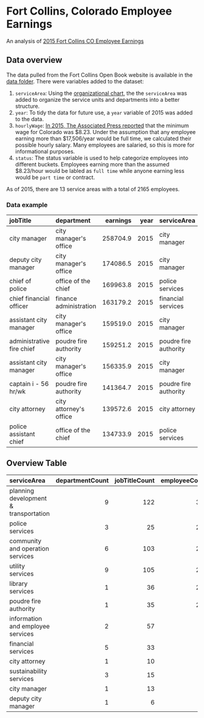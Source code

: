 Fort Collins, Colorado Employee Earnings
================

An analysis of [2015 Fort Collins CO Employee Earnings](http://www.fcgov.com/openbook/?action=browse-salaries)

Data overview
-------------

The data pulled from the Fort Collins Open Book website is available in the [data folder](data/raw). There were variables added to the dataset:

1.  `serviceArea`: Using the [organizational chart](assets/fortCollinsOrganization.pdf), the the `serviceArea` was added to organize the service units and departments into a better structure.
2.  `year`: To tidy the data for future use, a `year` variable of 2015 was added to the data.
3.  `hourlyWage`: [In 2015, The Associated Press reported](http://denver.cbslocal.com/2015/01/01/colorado-minimum-wage-rises-to-8-23-in-2015/) that the minimum wage for Colorado was $8.23. Under the assumption that any employee earning more than $17,506/year would be full time, we calculated their possible hourly salary. Many employees are salaried, so this is more for informational purposes.
4.  `status`: The status variable is used to help categorize employees into different buckets. Employees earning more than the assumed $8.23/hour would be labled as `full time` while anyone earning less would be `part time` or contract.

As of 2015, there are 13 service areas with a total of 2165 employees.

### Data example

| jobTitle                  | department             |  earnings|  year| serviceArea           |  hourlyWage| status    |
|:--------------------------|:-----------------------|---------:|-----:|:----------------------|-----------:|:----------|
| city manager              | city manager's office  |  258704.9|  2015| city manager          |      124.38| full time |
| deputy city manager       | city manager's office  |  174086.5|  2015| city manager          |       83.70| full time |
| chief of police           | office of the chief    |  169963.8|  2015| police services       |       81.71| full time |
| chief financial officer   | finance administration |  163179.2|  2015| financial services    |       78.45| full time |
| assistant city manager    | city manager's office  |  159519.0|  2015| city manager          |       76.69| full time |
| administrative fire chief | poudre fire authority  |  159251.2|  2015| poudre fire authority |       76.56| full time |
| assistant city manager    | city manager's office  |  156335.9|  2015| city manager          |       75.16| full time |
| captain i - 56 hr/wk      | poudre fire authority  |  141364.7|  2015| poudre fire authority |       67.96| full time |
| city attorney             | city attorney's office |  139572.6|  2015| city attorney         |       67.10| full time |
| police assistant chief    | office of the chief    |  134733.9|  2015| police services       |       64.78| full time |

Overview Table
--------------

| serviceArea                           |  departmentCount|  jobTitleCount|  employeeCount|  medianSalary|
|:--------------------------------------|----------------:|--------------:|--------------:|-------------:|
| planning development & transportation |                9|            122|            391|      37477.48|
| police services                       |                3|             25|            286|      80195.07|
| community and operation services      |                6|            103|            255|      47498.33|
| utility services                      |                9|            105|            244|      54644.11|
| library services                      |                1|             36|            233|       7229.73|
| poudre fire authority                 |                1|             35|            221|      87013.21|
| information and employee services     |                2|             57|             98|      65725.87|
| financial services                    |                5|             33|             47|      35741.53|
| city attorney                         |                1|             10|             24|      57571.79|
| sustainability services               |                3|             15|             23|      42539.25|
| city manager                          |                1|             13|             20|      48765.03|
| deputy city manager                   |                1|              6|              6|      57108.05|
